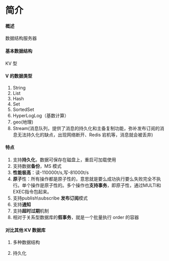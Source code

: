# 简介



#### 概述

数据结构服务器



#### 基本数据结构

KV 型



#### V 的数据类型

1. String 
2. List
3. Hash
4. Set
5. SortedSet
6. HyperLogLog（基数计算）
7. geo(地理)
8. Stream(消息队列，提供了消息的持久化和主备复制功能，弥补发布订阅的消息无法持久化的缺点，出现网络断开、Redis 宕机等，消息就会被丢弃)



#### 特点

1. 支持**持久化**，数据可保存在磁盘上，重启可加载使用
2. 支持数据**备份**，MS 模式
3. **性能极高**：读-110000t/s,写-81000t/s
4. **原子**性：所有操作都是原子性的，意思就是要么成功执行要么失败完全不执行。单个操作是原子性的。多个操作也**支持事务**，即原子性，通过MULTI和EXEC指令包起来。
5. 支持publish\subscribe **发布订阅**模式
6. 支持**通知**
7. 支持**超时过期**机制
8. 相对于关系型数据库的**假事务**，就是一个批量执行 order 的容器



#### 对比其他 KV 数据库

1. 多种数据结构

2. 持久化

   